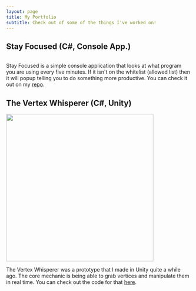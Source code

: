```yaml
---
layout: page
title: My Portfolio
subtitle: Check out of some of the things I've worked on!
---
```



## Stay Focused (C#, Console App.)

<img src="{{ 'assets/img/StayFocused.jpg' | relative_url }}" alt="" />

Stay Focused is a simple console application that looks at what program you are using every five minutes. If it isn't on the whitelist (allowed list) then it will popup telling you to do something more productive. You can check it out on my [repo](https://github.com/ElysRealm/Stay-Focused).
<br/>
## The Vertex Whisperer (C#, Unity)

<img src="https://i.imgur.com/IZzWRvk.gif" width="400" height="400" />

The Vertex Whisperer was a prototype that I made in Unity quite a while ago. The core mechanic is being able to grab vertices and manipulate them in real time. You can check out the code for that [here](https://github.com/ElysRealm/The-Vertex-Whisperer-Core-Manipulator-Code).